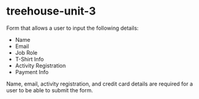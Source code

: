 # treehouse-unit-3
 Form that allows a user to input the following details: 
 
 - Name
 - Email
 - Job Role
 - T-Shirt Info
 - Activity Registration
 - Payment Info
 
Name, email, activity registration, and credit card details are required for a user to be able to submit the form.
